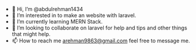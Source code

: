 - 👋 Hi, I’m @abdulrehman1434
- 👀 I’m interested in to make an website with laravel.
- 🌱 I’m currently learning MERN Stack.
- 💞️ I’m looking to collaborate on laravel for help and tips and other things that might help.
- 📫 How to reach me arehman9863@gmail.com feel free to message me.
